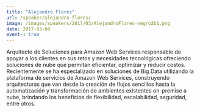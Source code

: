 ```yaml
---
title: "Alejandro Flores"
url: /speaker/alejandro-flores/
image: /images/speakers/2017/03/AlejandroFlores-negro2b1.png
date: 2017-03-08
event-: true
---
```


Arquitecto de Soluciones para Amazon Web Services responsable de apoyar a los clientes en sus retos y necesidades tecnológicas ofreciendo soluciones de nube que permitan eficientar, optimizar y reducir costos. Recientemente se ha especializado en soluciones de Big Data utilizando la plataforma de servicios de Amazon Web Services, construyendo arquitecturas que van desde la creación de flujos sencillos hasta la automatización y transformación de ambientes existentes on-premise a nube, brindando los beneficios de flexibilidad, escalabilidad, seguridad, entre otros.